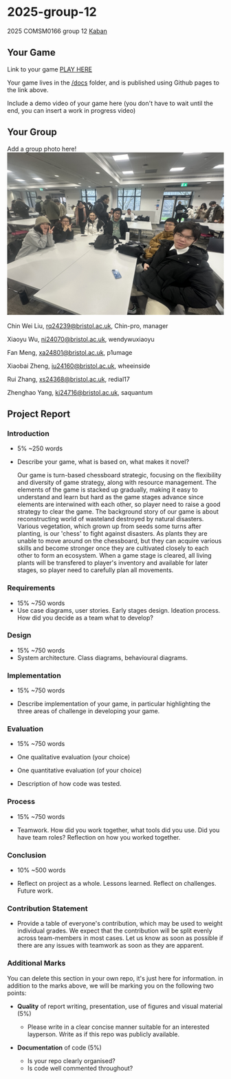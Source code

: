 # 2025-group-12
2025 COMSM0166 group 12 
[Kaban](https://succulent-fedora-3cf.notion.site/18c028ddf64e809da9e4f3fcc03ee99d?v=18c028ddf64e80aaa882000ce3420299)

## Your Game

Link to your game [PLAY HERE](https://uob-comsm0166.github.io/2025-group-12/)

Your game lives in the [/docs](/docs) folder, and is published using Github pages to the link above.

Include a demo video of your game here (you don't have to wait until the end, you can insert a work in progress video)

## Your Group

Add a group photo here!
![Group Photo](week01-research/images/Group_photo.JPG)


Chin Wei Liu, rq24239@bristol.ac.uk, Chin-pro, manager

Xiaoyu Wu, ni24070@bristol.ac.uk, wendywuxiaoyu

Fan Meng, xa24801@bristol.ac.uk, p1umage

Xiaobai Zheng, iu24160@bristol.ac.uk, wheeinside

Rui Zhang, xs24368@bristol.ac.uk, redial17

Zhenghao Yang, kj24716@bristol.ac.uk, saquantum


## Project Report

### Introduction

- 5% ~250 words 
- Describe your game, what is based on, what makes it novel?


  Our game is turn-based chessboard strategic, focusing on the flexibility and diversity of game strategy, along with resource management. The elements of the game is stacked up gradually, making it easy to understand and learn but hard as the game stages advance since elements are interwined with each other, so player need to raise a good strategy to clear the game. The background story of our game is about reconstructing world of wasteland destroyed by natural disasters. Various vegetation, which grown up from seeds some turns after planting, is our 'chess' to fight against disasters. As plants they are unable to move around on the chessboard, but they can acquire various skills and become stronger once they are cultivated closely to each other to form an ecosystem. When a game stage is cleared, all living plants will be transfered to player's inventory and available for later stages, so player need to carefully plan all movements.


### Requirements 

- 15% ~750 words
- Use case diagrams, user stories. Early stages design. Ideation process. How did you decide as a team what to develop? 

### Design

- 15% ~750 words 
- System architecture. Class diagrams, behavioural diagrams. 

### Implementation

- 15% ~750 words

- Describe implementation of your game, in particular highlighting the three areas of challenge in developing your game. 

### Evaluation

- 15% ~750 words

- One qualitative evaluation (your choice) 

- One quantitative evaluation (of your choice) 

- Description of how code was tested. 

### Process 

- 15% ~750 words

- Teamwork. How did you work together, what tools did you use. Did you have team roles? Reflection on how you worked together. 

### Conclusion

- 10% ~500 words

- Reflect on project as a whole. Lessons learned. Reflect on challenges. Future work. 

### Contribution Statement

- Provide a table of everyone's contribution, which may be used to weight individual grades. We expect that the contribution will be split evenly across team-members in most cases. Let us know as soon as possible if there are any issues with teamwork as soon as they are apparent. 

### Additional Marks

You can delete this section in your own repo, it's just here for information. in addition to the marks above, we will be marking you on the following two points:

- **Quality** of report writing, presentation, use of figures and visual material (5%) 
  - Please write in a clear concise manner suitable for an interested layperson. Write as if this repo was publicly available.

- **Documentation** of code (5%)

  - Is your repo clearly organised? 
  - Is code well commented throughout?

